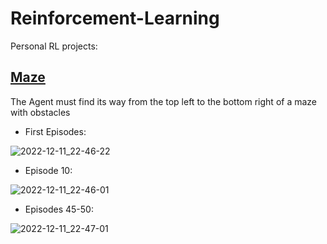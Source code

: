 # Reinforcement-Learning
Personal RL projects:

## [Maze](maze/)
The Agent must find its way from the top left to the bottom right of a maze with obstacles

- First Episodes:

![2022-12-11_22-46-22](https://user-images.githubusercontent.com/64380881/206930804-530f318a-2183-4ee7-9bdc-4b969fe4a5b9.gif)

- Episode 10:

![2022-12-11_22-46-01](https://user-images.githubusercontent.com/64380881/206931024-7fe8c6c1-3168-4156-abf6-e24e7db6b68c.gif)

- Episodes 45-50:

![2022-12-11_22-47-01](https://user-images.githubusercontent.com/64380881/206931034-8963612b-2bf6-4d40-8d4a-c974d4a43f0d.gif)
